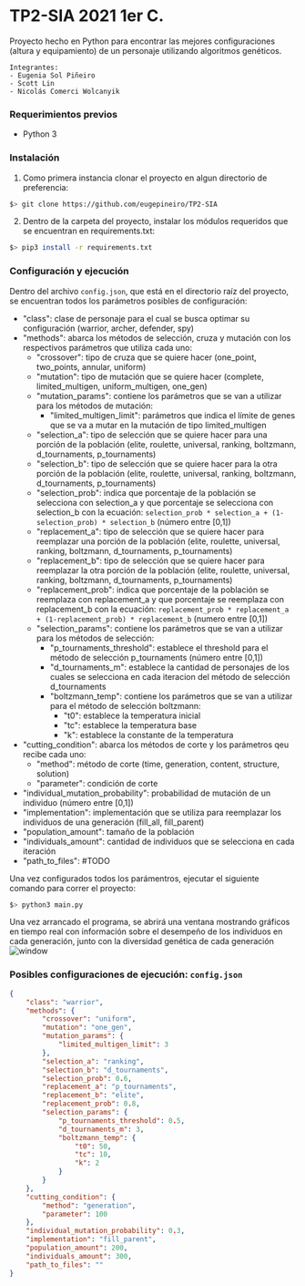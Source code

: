 # TP2-SIA 2021 1er C.
Proyecto hecho en Python para encontrar las mejores configuraciones (altura y equipamiento) de un personaje utilizando algoritmos genéticos.

```
Integrantes:
- Eugenia Sol Piñeiro
- Scott Lin
- Nicolás Comerci Wolcanyik
```
### Requerimientos previos
- Python 3

### Instalación
1. Como primera instancia clonar el proyecto en algun directorio de preferencia:
```bash
$> git clone https://github.com/eugepineiro/TP2-SIA
```
2. Dentro de la carpeta del proyecto, instalar los módulos requeridos que se encuentran en requirements.txt:
```bash
$> pip3 install -r requirements.txt
```
### Configuración y ejecución
Dentro del archivo `config.json`, que está en el directorio raíz del proyecto, se encuentran todos los parámetros posibles de configuración:
- "class": clase de personaje para el cual se busca optimar su configuración (warrior, archer, defender, spy)
- "methods": abarca los métodos de selección, cruza y mutación con los respectivos parámetros que utiliza cada uno:
    - "crossover": tipo de cruza que se quiere hacer (one_point, two_points, annular, uniform)
    - "mutation": tipo de mutación que se quiere hacer (complete, limited_multigen, uniform_multigen, one_gen)
    - "mutation_params": contiene los parámetros que se van a utilizar para los métodos de mutación:
        - "limited_multigen_limit": parámetros que indica el límite de genes que se va a mutar en la mutación de tipo limited_multigen
    - "selection_a": tipo de selección que se quiere hacer para una porción de la población (elite, roulette, universal, ranking, boltzmann, d_tournaments, p_tournaments)
    - "selection_b": tipo de selección que se quiere hacer para la otra porción de la población (elite, roulette, universal, ranking, boltzmann, d_tournaments, p_tournaments)
    - "selection_prob": indica que porcentaje de la población se selecciona con selection_a y que porcentaje se selecciona con selection_b con la ecuación: ```selection_prob * selection_a + (1-selection_prob) * selection_b``` (número entre [0,1])
    - "replacement_a": tipo de selección que se quiere hacer para reemplazar una porción de la población (elite, roulette, universal, ranking, boltzmann, d_tournaments, p_tournaments)
    - "replacement_b": tipo de selección que se quiere hacer para reemplazar la otra porción de la población (elite, roulette, universal, ranking, boltzmann, d_tournaments, p_tournaments)
    - "replacement_prob": indica que porcentaje de la población se reemplaza con replacement_a y que porcentaje se reemplaza con replacement_b con la ecuación: ```replacement_prob * replacement_a + (1-replacement_prob) * replacement_b``` (numero entre [0,1])
    - "selection_params": contiene los parámetros que se van a utilizar para los métodos de selección:
        - "p_tournaments_threshold": establece el threshold para el método de selección p_tournaments (número entre [0,1])
        - "d_tournaments_m": establece la cantidad de personajes de los cuales se selecciona en cada iteracion del método de selección d_tournaments
        - "boltzmann_temp": contiene los parámetros que se van a utilizar para el método de selección boltzmann:
            - "t0": establece la temperatura inicial 
            - "tc": establece la temperatura base
            - "k": establece la constante de la temperatura
- "cutting_condition": abarca los métodos de corte y los parámetros qeu recibe cada uno:
    - "method": método de corte (time, generation, content, structure, solution)
    - "parameter": condición de corte
- "individual_mutation_probability": probabilidad de mutación de un individuo (número entre [0,1])
- "implementation": implementación que se utiliza para reemplazar los individuos de una generación (fill_all, fill_parent)
- "population_amount": tamaño de la población
- "individuals_amount": cantidad de individuos que se selecciona en cada iteración
- "path_to_files": #TODO

Una vez configurados todos los parámentros, ejecutar el siguiente comando para correr el proyecto:
```bash
$> python3 main.py
```
Una vez arrancado el programa, se abrirá una ventana mostrando gráficos en tiempo real con información sobre el desempeño de los individuos en cada generación, junto con la diversidad genética de cada generación
![window](https://lh3.googleusercontent.com/NoA3Gk3pOge3QPoAJsVDJS7u-cTq2KM5XOzM19gruSc7z8x-AeAaicix109kxunX-KBsdlLUzwNb_cVOyk8vovjtJGZN7275vJKIMYHF-83SClkqRRgjnd_7wYOBtmexRgtj5Tnh=w2400)

### Posibles configuraciones de ejecución: `config.json`
```json
{
    "class": "warrior",
    "methods": {
        "crossover": "uniform",
        "mutation": "one_gen", 
        "mutation_params": {
            "limited_multigen_limit": 3
        },
        "selection_a": "ranking",
        "selection_b": "d_tournaments",
        "selection_prob": 0.6, 
        "replacement_a": "p_tournaments",
        "replacement_b": "elite",
        "replacement_prob": 0.8,
        "selection_params": {
            "p_tournaments_threshold": 0.5, 
            "d_tournaments_m": 3,
            "boltzmann_temp": {
                "t0": 50,
                "tc": 10, 
                "k": 2
            } 
        }
    },
    "cutting_condition": {
        "method": "generation",
        "parameter": 100
    },
    "individual_mutation_probability": 0.3,
    "implementation": "fill_parent",
    "population_amount": 200,
    "individuals_amount": 300,
    "path_to_files": ""
}
```
